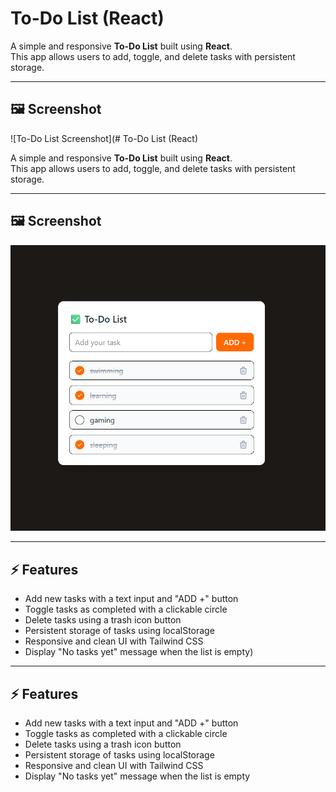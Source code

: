 # To-Do List (React)

A simple and responsive **To-Do List** built using **React**.  
This app allows users to add, toggle, and delete tasks with persistent storage.

---

## 🖼 Screenshot

![To-Do List Screenshot](# To-Do List (React)

A simple and responsive **To-Do List** built using **React**.  
This app allows users to add, toggle, and delete tasks with persistent storage.

---

## 🖼 Screenshot

![To-Do List Screenshot](https://github.com/Shreyas2545/to-do-list/blob/a5a66cd6f17d8221920808deb0ae3246bb724b9b/src/to-do%20list%20(output).png)

---

## ⚡ Features

- Add new tasks with a text input and "ADD +" button
- Toggle tasks as completed with a clickable circle
- Delete tasks using a trash icon button
- Persistent storage of tasks using localStorage
- Responsive and clean UI with Tailwind CSS
- Display "No tasks yet" message when the list is empty)

---

## ⚡ Features

- Add new tasks with a text input and "ADD +" button
- Toggle tasks as completed with a clickable circle
- Delete tasks using a trash icon button
- Persistent storage of tasks using localStorage
- Responsive and clean UI with Tailwind CSS
- Display "No tasks yet" message when the list is empty
